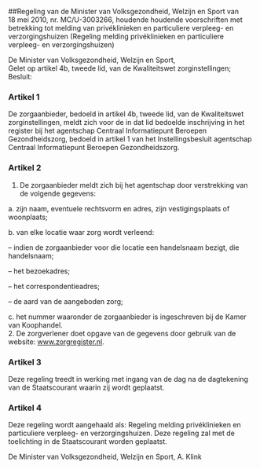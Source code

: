 <meta http-equiv='Content-Type' content='text/html; charset=utf-8' />

##Regeling van de Minister van Volksgezondheid, Welzijn en Sport van 18 mei 2010, nr. MC/U-3003266, houdende houdende voorschriften met betrekking tot melding van privéklinieken en particuliere verpleeg- en verzorgingshuizen (Regeling melding privéklinieken en particuliere verpleeg- en verzorgingshuizen)

De Minister van Volksgezondheid, Welzijn en Sport,  
Gelet op artikel 4b, tweede lid, van de Kwaliteitswet zorginstellingen;
Besluit:    

### Artikel  1  

De zorgaanbieder, bedoeld in artikel 4b, tweede lid, van de Kwaliteitswet zorginstellingen, meldt zich voor de in dat lid bedoelde inschrijving in het register bij het agentschap Centraal Informatiepunt Beroepen Gezondheidszorg, bedoeld in artikel 1 van het Instellingsbesluit agentschap Centraal Informatiepunt Beroepen Gezondheidszorg. 

### Artikel  2  

1.  De zorgaanbieder meldt zich bij het agentschap door verstrekking van de volgende gegevens: 

a. zijn naam, eventuele rechtsvorm en adres, zijn vestigingsplaats of woonplaats;  

b. van elke locatie waar zorg wordt verleend: 

– indien de zorgaanbieder voor die locatie een handelsnaam bezigt, die handelsnaam;  

– het bezoekadres;  

– het correspondentieadres;  

– de aard van de aangeboden zorg;    

c. het nummer waaronder de zorgaanbieder is ingeschreven bij de Kamer van Koophandel.     
2.  De zorgverlener doet opgave van de gegevens door gebruik van de website: www.zorgregister.nl.  

### Artikel  3  

Deze regeling treedt in werking met ingang van de dag na de dagtekening van de Staatscourant waarin zij wordt geplaatst. 

### Artikel  4  

Deze regeling wordt aangehaald als: Regeling melding privéklinieken en particuliere verpleeg- en verzorgingshuizen. 
Deze regeling zal met de toelichting in de Staatscourant worden geplaatst.  

De 
Minister van Volksgezondheid, Welzijn en Sport,
A. Klink     
